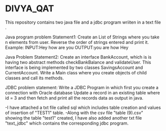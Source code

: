 # DIVYA_QAT
This repository contains two java file and a jdbc program wriiten in a text file .

Java program problem Statement1:
Create an List of Strings where you take n elements from user. Reverse the order of strings entered and print it.
Example:
INPUT:Hey how are you 
OUTPUT:you are how Hey

Java Problem Statement2:
Create an interface BankAccount, which is is having two abstract methods checkBankBalance and validateUser.  This interface is being implemented by two classes SavingsAccount and CurrentAccount. 
Write a Main class where you create objects of child classes and call its methods.

JDBC problem statement:
Write a JDBC Program in which first you create a connection with Oracle database Update a record in an existing table where id = 3 and then fetch and print all the records data as output in java.

-I have attached a txt file called sql which includes table creation and values of insertion of "TEST1" table.
-Along with the csv file "table (9).csv" showing the table "test1" created, I have also added another txt file "text_jdbc" which contains the corresponding jdbc program.  


